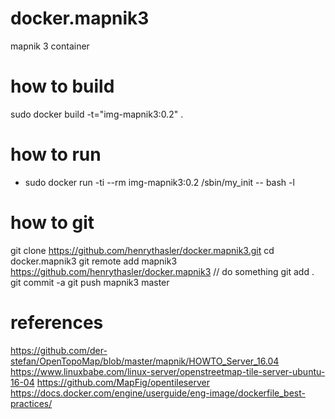 # docker.mapnik3
mapnik 3 container


# how to build
sudo docker build -t="img-mapnik3:0.2" .

# how to run
* sudo docker run -ti --rm img-mapnik3:0.2 /sbin/my_init -- bash -l

# how to git
git clone https://github.com/henrythasler/docker.mapnik3.git
cd docker.mapnik3
git remote add mapnik3 https://github.com/henrythasler/docker.mapnik3
// do something
git add .
git commit -a
git push mapnik3 master

# references
https://github.com/der-stefan/OpenTopoMap/blob/master/mapnik/HOWTO_Server_16.04
https://www.linuxbabe.com/linux-server/openstreetmap-tile-server-ubuntu-16-04
https://github.com/MapFig/opentileserver
https://docs.docker.com/engine/userguide/eng-image/dockerfile_best-practices/